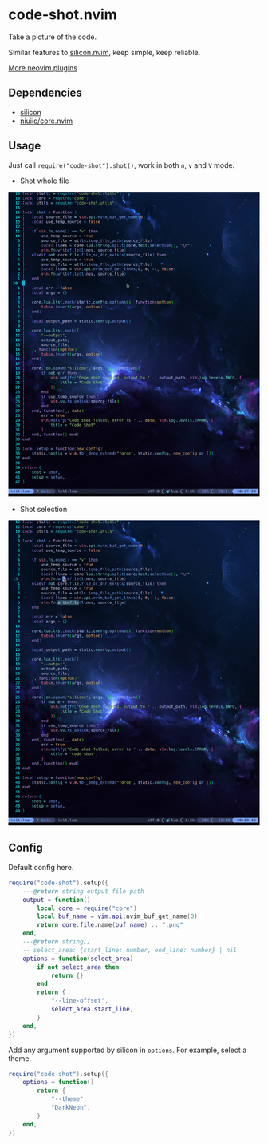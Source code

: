 # code-shot.nvim

Take a picture of the code.

Similar features to [silicon.nvim](https://github.com/krivahtoo/silicon.nvim), keep simple, keep reliable.

[More neovim plugins](https://github.com/niuiic/awesome-neovim-plugins)

## Dependencies

- [silicon](https://github.com/Aloxaf/silicon)
- [niuiic/core.nvim](https://github.com/niuiic/core.nvim)

## Usage

Just call `require("code-shot").shot()`, work in both `n`, `v` and `V` mode.

- Shot whole file

<img src="https://github.com/niuiic/assets/blob/main/code-shot.nvim/shot-whole.gif" />

- Shot selection

<img src="https://github.com/niuiic/assets/blob/main/code-shot.nvim/shot-range.gif" />

## Config

Default config here.

```lua
require("code-shot").setup({
	---@return string output file path
	output = function()
		local core = require("core")
		local buf_name = vim.api.nvim_buf_get_name(0)
		return core.file.name(buf_name) .. ".png"
	end,
	---@return string[]
	-- select_area: {start_line: number, end_line: number} | nil
	options = function(select_area)
		if not select_area then
			return {}
		end
		return {
			"--line-offset",
			select_area.start_line,
		}
	end,
})
```

Add any argument supported by silicon in `options`. For example, select a theme.

```lua
require("code-shot").setup({
	options = function()
		return {
			"--theme",
			"DarkNeon",
		}
	end,
})
```
